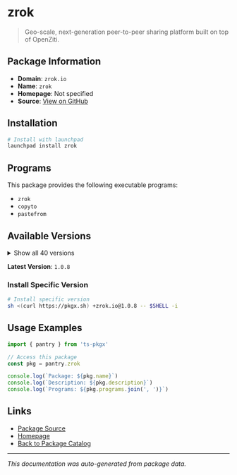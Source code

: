 # zrok

> Geo-scale, next-generation peer-to-peer sharing platform built on top of OpenZiti.

## Package Information

- **Domain**: `zrok.io`
- **Name**: `zrok`
- **Homepage**: Not specified
- **Source**: [View on GitHub](https://github.com/pkgxdev/pantry/tree/main/projects/zrok.io/package.yml)

## Installation

```bash
# Install with launchpad
launchpad install zrok
```

## Programs

This package provides the following executable programs:

- `zrok`
- `copyto`
- `pastefrom`

## Available Versions

<details>
<summary>Show all 40 versions</summary>

- `1.0.8`, `1.0.7`, `1.0.6`, `1.0.5`, `1.0.4`
- `1.0.3`, `1.0.2`, `1.0.1`, `1.0.0`, `0.4.49`
- `0.4.48`, `0.4.47`, `0.4.46`, `0.4.45`, `0.4.44`
- `0.4.42`, `0.4.41`, `0.4.40`, `0.4.39`, `0.4.38`
- `0.4.37`, `0.4.36`, `0.4.35`, `0.4.34`, `0.4.33`
- `0.4.32`, `0.4.31`, `0.4.30`, `0.4.29`, `0.4.27`
- `0.4.26`, `0.4.25`, `0.4.24`, `0.4.23`, `0.4.22`
- `0.4.20`, `0.4.19`, `0.4.18`, `0.4.17`, `0.4.16`

</details>

**Latest Version**: `1.0.8`

### Install Specific Version

```bash
# Install specific version
sh <(curl https://pkgx.sh) +zrok.io@1.0.8 -- $SHELL -i
```

## Usage Examples

```typescript
import { pantry } from 'ts-pkgx'

// Access this package
const pkg = pantry.zrok

console.log(`Package: ${pkg.name}`)
console.log(`Description: ${pkg.description}`)
console.log(`Programs: ${pkg.programs.join(', ')}`)
```

## Links

- [Package Source](https://github.com/pkgxdev/pantry/tree/main/projects/zrok.io/package.yml)
- [Homepage](#)
- [Back to Package Catalog](../../package-catalog.md)

---

*This documentation was auto-generated from package data.*
